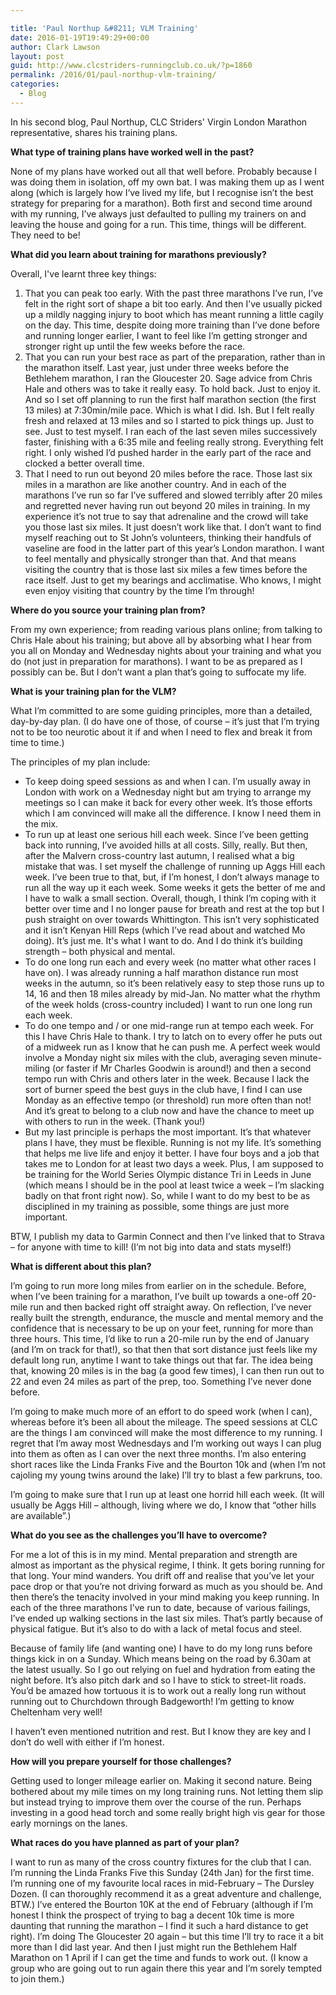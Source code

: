 ```yaml
---

title: 'Paul Northup &#8211; VLM Training'
date: 2016-01-19T19:49:29+00:00
author: Clark Lawson
layout: post
guid: http://www.clcstriders-runningclub.co.uk/?p=1860
permalink: /2016/01/paul-northup-vlm-training/
categories:
  - Blog
---
```

In his second blog, Paul Northup, CLC Striders' Virgin London Marathon representative, shares his training plans.<!--more-->

**What type of training plans have worked well in the past?**

None of my plans have worked out all that well before. Probably because I was doing them in isolation, off my own bat. I was making them up as I went along (which is largely how I‘ve lived my life, but I recognise isn’t the best strategy for preparing for a marathon). Both first and second time around with my running, I’ve always just defaulted to pulling my trainers on and leaving the house and going for a run. This time, things will be different. They need to be!

**What did you learn about training for marathons previously?**

Overall, I've learnt three key things:

  1. That you can peak too early. With the past three marathons I’ve run, I’ve felt in the right sort of shape a bit too early. And then I’ve usually picked up a mildly nagging injury to boot which has meant running a little cagily on the day. This time, despite doing more training than I’ve done before and running longer earlier, I want to feel like I’m getting stronger and stronger right up until the few weeks before the race.
  2. That you can run your best race as part of the preparation, rather than in the marathon itself. Last year, just under three weeks before the Bethlehem marathon, I ran the Gloucester 20. Sage advice from Chris Hale and others was to take it really easy. To hold back. Just to enjoy it. And so I set off planning to run the first half marathon section (the first 13 miles) at 7:30min/mile pace. Which is what I did. Ish. But I felt really fresh and relaxed at 13 miles and so I started to pick things up. Just to see. Just to test myself. I ran each of the last seven miles successively faster, finishing with a 6:35 mile and feeling really strong. Everything felt right. I only wished I’d pushed harder in the early part of the race and clocked a better overall time.
  3. That I need to run out beyond 20 miles before the race. Those last six miles in a marathon are like another country. And in each of the marathons I’ve run so far I’ve suffered and slowed terribly after 20 miles and regretted never having run out beyond 20 miles in training. In my experience it’s not true to say that adrenaline and the crowd will take you those last six miles. It just doesn’t work like that. I don’t want to find myself reaching out to St John’s volunteers, thinking their handfuls of vaseline are food in the latter part of this year’s London marathon. I want to feel mentally and physically stronger than that. And that means visiting the country that is those last six miles a few times before the race itself. Just to get my bearings and acclimatise. Who knows, I might even enjoy visiting that country by the time I’m through!

**Where do you source your training plan from?**

From my own experience; from reading various plans online; from talking to Chris Hale about his training; but above all by absorbing what I hear from you all on Monday and Wednesday nights about your training and what you do (not just in preparation for marathons). I want to be as prepared as I possibly can be. But I don’t want a plan that’s going to suffocate my life.

**What is your training plan for the VLM?**

What I’m committed to are some guiding principles, more than a detailed, day-by-day plan. (I do have one of those, of course – it’s just that I’m trying not to be too neurotic about it if and when I need to flex and break it from time to time.)

The principles of my plan include:

  * To keep doing speed sessions as and when I can. I’m usually away in London with work on a Wednesday night but am trying to arrange my meetings so I can make it back for every other week. It’s those efforts which I am convinced will make all the difference. I know I need them in the mix.
  * To run up at least one serious hill each week. Since I’ve been getting back into running, I’ve avoided hills at all costs. Silly, really. But then, after the Malvern cross-country last autumn, I realised what a big mistake that was. I set myself the challenge of running up Aggs Hill each week. I’ve been true to that, but, if I’m honest, I don’t always manage to run all the way up it each week. Some weeks it gets the better of me and I have to walk a small section. Overall, though, I think I’m coping with it better over time and I no longer pause for breath and rest at the top but I push straight on over towards Whittington. This isn’t very sophisticated and it isn’t Kenyan Hill Reps (which I’ve read about and watched Mo doing). It’s just me. It's what I want to do. And I do think it’s building strength – both physical and mental.
  * To do one long run each and every week (no matter what other races I have on). I was already running a half marathon distance run most weeks in the autumn, so it’s been relatively easy to step those runs up to 14, 16 and then 18 miles already by mid-Jan. No matter what the rhythm of the week holds (cross-country included) I want to run one long run each week.
  * To do one tempo and / or one mid-range run at tempo each week. For this I have Chris Hale to thank. I try to latch on to every offer he puts out of a midweek run as I know that he can push me. A perfect week would involve a Monday night six miles with the club, averaging seven minute-miling (or faster if Mr Charles Goodwin is around!) and then a second tempo run with Chris and others later in the week. Because I lack the sort of burner speed the best guys in the club have, I find I can use Monday as an effective tempo (or threshold) run more often than not! And it’s great to belong to a club now and have the chance to meet up with others to run in the week. (Thank you!)
  * But my last principle is perhaps the most important. It’s that whatever plans I have, they must be flexible. Running is not my life. It’s something that helps me live life and enjoy it better. I have four boys and a job that takes me to London for at least two days a week. Plus, I am supposed to be training for the World Series Olympic distance Tri in Leeds in June (which means I should be in the pool at least twice a week – I’m slacking badly on that front right now). So, while I want to do my best to be as disciplined in my training as possible, some things are just more important.

BTW, I publish my data to Garmin Connect and then I’ve linked that to Strava – for anyone with time to kill! (I’m not big into data and stats myself!)

**What is different about this plan?**

I’m going to run more long miles from earlier on in the schedule. Before, when I’ve been training for a marathon, I’ve built up towards a one-off 20-mile run and then backed right off straight away. On reflection, I’ve never really built the strength, endurance, the muscle and mental memory and the confidence that is necessary to be up on your feet, running for more than three hours. This time, I’d like to run a 20-mile run by the end of January (and I’m on track for that!), so that then that sort distance just feels like my default long run, anytime I want to take things out that far. The idea being that, knowing 20 miles is in the bag (a good few times), I can then run out to 22 and even 24 miles as part of the prep, too. Something I’ve never done before.

I’m going to make much more of an effort to do speed work (when I can), whereas before it’s been all about the mileage. The speed sessions at CLC are the things I am convinced will make the most difference to my running. I regret that I’m away most Wednesdays and I’m working out ways I can plug into them as often as I can over the next three months. I’m also entering short races like the Linda Franks Five and the Bourton 10k and (when I’m not cajoling my young twins around the lake) I’ll try to blast a few parkruns, too.

I’m going to make sure that I run up at least one horrid hill each week. (It will usually be Aggs Hill – although, living where we do, I know that &#8220;other hills are available&#8221;.)

**What do you see as the challenges you’ll have to overcome?**

For me a lot of this is in my mind. Mental preparation and strength are almost as important as the physical regime, I think. It gets boring running for that long. Your mind wanders. You drift off and realise that you’ve let your pace drop or that you’re not driving forward as much as you should be. And then there’s the tenacity involved in your mind making you keep running. In each of the three marathons I’ve run to date, because of various failings, I’ve ended up walking sections in the last six miles. That’s partly because of physical fatigue. But it’s also to do with a lack of metal focus and steel.

Because of family life (and wanting one) I have to do my long runs before things kick in on a Sunday. Which means being on the road by 6.30am at the latest usually. So I go out relying on fuel and hydration from eating the night before. It’s also pitch dark and so I have to stick to street-lit roads. You’d be amazed how tortuous it is to work out a really long run without running out to Churchdown through Badgeworth! I’m getting to know Cheltenham very well!

I haven’t even mentioned nutrition and rest. But I know they are key and I don’t do well with either if I’m honest.

**How will you prepare yourself for those challenges?**

Getting used to longer mileage earlier on. Making it second nature. Being bothered about my mile times on my long training runs. Not letting them slip but instead trying to improve them over the course of the run. Perhaps investing in a good head torch and some really bright high vis gear for those early mornings on the lanes.

**What races do you have planned as part of your plan?**

I want to run as many of the cross country fixtures for the club that I can. I’m running the Linda Franks Five this Sunday (24th Jan) for the first time. I’m running one of my favourite local races in mid-February – The Dursley Dozen. (I can thoroughly recommend it as a great adventure and challenge, BTW.) I’ve entered the Bourton 10K at the end of February (although if I’m honest I think the prospect of trying to bag a decent 10k time is more daunting that running the marathon – I find it such a hard distance to get right). I’m doing The Gloucester 20 again – but this time I’ll try to race it a bit more than I did last year. And then I just might run the Bethlehem Half Marathon on 1 April if I can get the time and funds to work out. (I know a group who are going out to run again there this year and I’m sorely tempted to join them.)